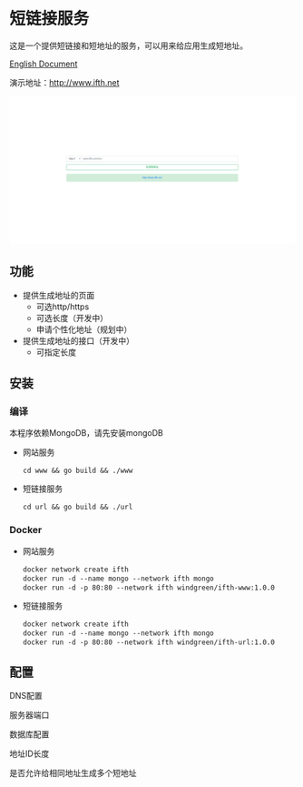 # 短链接服务

这是一个提供短链接和短地址的服务，可以用来给应用生成短地址。

[English Document](README.md)

演示地址：http://www.ifth.net

![example](ifth-www.png)

## 功能

- 提供生成地址的页面
  - 可选http/https
  - 可选长度（开发中）
  - 申请个性化地址（规划中）
- 提供生成地址的接口（开发中）
  - 可指定长度



## 安装

### 编译

本程序依赖MongoDB，请先安装mongoDB

- 网站服务

  ```shell
  cd www && go build && ./www
  ```

  

- 短链接服务

  ```shell
  cd url && go build && ./url
  ```

  

### Docker

- 网站服务

  ```shell
  docker network create ifth
  docker run -d --name mongo --network ifth mongo
  docker run -d -p 80:80 --network ifth windgreen/ifth-www:1.0.0
  ```

- 短链接服务

  ```shell
  docker network create ifth
  docker run -d --name mongo --network ifth mongo
  docker run -d -p 80:80 --network ifth windgreen/ifth-url:1.0.0
  ```

  

## 配置

DNS配置

服务器端口

数据库配置

地址ID长度

是否允许给相同地址生成多个短地址


